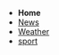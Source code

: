 <!DOCTYPE html>
<html>
  <nav>
  <ul>
    <li><strong>Home</strong></li>
    <li><a href="News">News</a></li>
    <li><a href="Weather">Weather</a></li>
    <li><a href="Sport">sport</a></li>
   
  </ul>
</nav>
